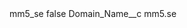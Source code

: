 <?xml version="1.0" encoding="UTF-8"?>
<CustomMetadata xmlns="http://soap.sforce.com/2006/04/metadata" xmlns:xsi="http://www.w3.org/2001/XMLSchema-instance" xmlns:xsd="http://www.w3.org/2001/XMLSchema">
    <label>mm5_se</label>
    <protected>false</protected>
    <values>
        <field>Domain_Name__c</field>
        <value xsi:type="xsd:string">mm5.se</value>
    </values>
</CustomMetadata>
